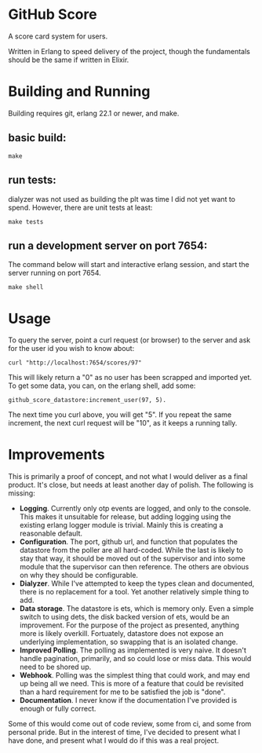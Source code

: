 GitHub Score
=====

A score card system for users.

Written in Erlang to speed delivery of the project, though the fundamentals
should be the same if written in Elixir.

Building and Running
=====

Building requires git, erlang 22.1 or newer, and make.

## basic build:

    make

## run tests:

dialyzer was not used as building the plt was time I did not yet want to spend.
However, there are unit tests at least:

    make tests

## run a development server on port 7654:

The command below will start and interactive erlang session, and start the
server running on port 7654.

    make shell

Usage
=====

To query the server, point a curl request (or browser) to the server and ask
for the user id you wish to know about:

    curl "http://localhost:7654/scores/97"

This will likely return a "0" as no user has been scrapped and imported yet. To
get some data, you can, on the erlang shell, add some:

    github_score_datastore:increment_user(97, 5).

The next time you curl above, you will get "5". If you repeat the same increment,
the next curl request will be "10", as it keeps a running tally.

Improvements
=====

This is primarily a proof of concept, and not what I would deliver as a final
product. It's close, but needs at least another day of polish. The following
is missing:

* **Logging**. Currently only otp events are logged, and only to the console. This
makes it unsuitable for release, but adding logging using the existing erlang
logger module is trivial. Mainly this is creating a reasonable default.
* **Configuration**. The port, github url, and function that populates the datastore
from the poller are all hard-coded. While the last is likely to stay that way,
it should be moved out of the supervisor and into some module that the supervisor
can then reference. The others are obvious on why they should be configurable.
* **Dialyzer**. While I've attempted to keep the types clean and documented, there
is no replacement for a tool. Yet another relatively simple thing to add.
* **Data storage**. The datastore is ets, which is memory only. Even a simple
switch to using dets, the disk backed version of ets, would be an improvement.
For the purpose of the project as presented, anything more is likely overkill.
Fortuately, datastore does not expose an underlying implementation, so swapping
that is an isolated change.
* **Improved Polling**. The polling as implemented is very naive. It doesn't
handle pagination, primarily, and so could lose or miss data. This would need to
be shored up.
* **Webhook**. Polling was the simplest thing that could work, and may end up
being all we need. This is more of a feature that could be revisited than a
hard requirement for me to be satisfied the job is "done".
* **Documentation**. I never know if the documentation I've provided is enough
or fully correct.

Some of this would come out of code review, some from ci, and some from personal
pride. But in the interest of time, I've decided to present what I have done,
and present what I would do if this was a real project.
